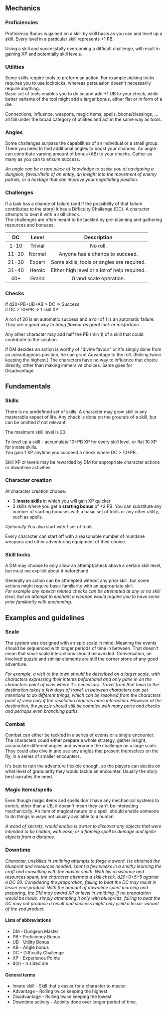 ## Mechanics

### Proficiencies
Proficiency Bonus is gained on a skill by skill basis as you use and level up a skill. Every level in a particular skill
represents +1 PB.

Using a skill and successfully overcoming a difficult challenge, will result in gaining XP and potentially skill levels.

### Utilities
Some skills require tools to preform an action. For example picking locks requires you to use lockpicks, whereas
persuasion doesn't necessarily require anything.  
Basic set of tools enables you to do so and add +1 UB to your check,
while better variants of the tool might add a larger bonus, either flat or in form of a die.

Connections, influence, weapons, magic items, spells, boons/blessings, ...
all fall under the broad category of utilities and act in the same way as tools.

### Angles
Some challenges surpass the capabilities of an individual or a small group. There you need to find additional angles
to boost your chances. An angle can contribute varying amount of bonus (AB) to your checks.
Gather as many as you can to ensure success.

*An angle can be a rare piece of knowledge to assist you at navigating a dungeon, favour/help of an entity,
an insight into the movement of enemy patrols, or a hostage that can improve your negotiating position.*

### Challenges
If a task has a chance of failure (and if the possibility of that failure contributes to the story) it has a
Difficulty Challenge (DC). A character attempts to beat it with a skill check.  
The challenges are often meant to be tackled by pre-planning and gathering resources and bonuses.

|   DC  |  Level  |                    Description                   |
|:-----:|:-------:|:------------------------------------------------:|
|  1-10 | Trivial | No roll.                                         |
| 11-20 | Normal  | Anyone has a chance to succeed.                  |
| 21-30 | Expert  | Some skills, tools or angles are required.       |
| 31-40 | Heroic  | Either high level or a lot of help required.     |
|  40+  | Grand   | Grand scale operation.                           |

### Checks
If d20+PB+UB+AB > DC => Success  
if DC > 10+PB => 1 skill XP

A roll of 20 is an automatic success and a roll of 1 is an automatic failure. *They are a good way to bring flavour as great luck or misfortune.*

Any other character may add half the PB (min 1) of a skill that could contribute to the solution.
  
If DM decides an action is worthy of "divine favour" or it's simply done from an advantageous position, he can grant Advantage to the roll. (Rolling twice keeping the highest.)
The characters have no way to influence that choice directly, other than making immersive choices. Same goes for Disadvantage.

## Fundamentals

### Skills
There is no predefined set of skills. A character may grow skill in any masterable aspect of life.
Any check is done on the grounds of a skill, but can be omitted if not relevant.

The maximum skill level is 20.

To level up a skill - accumulate 10+PB XP for every skill level, or flat 10 XP for innate skills.  
You gain 1 XP anytime you succeed a check where DC > 10+PB.

Skill XP or levels may be rewarded by DM for appropriate character actions or downtime activities.

### Character creation
At character creation choose:
- 3 **innate skills** in which you will gain XP quicker
- 3 skills where you get a **starting bonus** of +2 PB.
You can substitute any number of starting bonuses with a basic set of tools or any other utility, such as spells.

*Optionally* You also start with 1 set of tools.

Every character can start off with a reasonable number of mundane weapons and other adventuring equipment of their choice.

### Skill locks
A DM may choose to only allow an attempt/check above a certain skill level, but must me explicit about it beforehand.

Generally an action can be attmepted without any prior skill, but some actions might require basic familiarity with an appropriate skill.  
*For example any speech related checks can be attempted at any or no skill level, but an attempt to enchant a weapon would require you to have some prior familiarity with enchanting.*

## Examples and guidelines

### Scale
The system was designed with an epic scale in mind. Meaning the events should be sequenced with longer periods of time in between. That doesn't mean that small scale interactions should be avoided. Conversation, an involved puzzle and similar elements are still the corner stone of any good adventure.

*For example, a visit to the town should be described on a larger scale, with characters expressing their intents beforehand and only pane in on the characters point of view where it's necessary. Travel from that town to the destination takes a few days of travel. In between characters can set intentions to do different things, which can be resolved from the characters point of view only if the resolution requires more interaction. However at the destination, the puzzle should still be complex with many parts and checks and perhaps even branching paths.*

### Combat
Combat can either be tackled in a series of events or a single encounter. The characters could either prepare a whole strategy, gather insight, accumulate different angles and overcome the challenge on a large scale. They could also dive in and use any angles that present themselves on the fly, in a series of smaller encounters.

It's best to ruin the adventure flexible enough, so the players can decide on what level of granularity they would tackle an encounter. Usually the story best narrates the need.

### Magic items/spells
Even though magic items and spells don't have any mechanical systems to enrich, other than a UB, it doesn't mean they can't be interesting mechanically. An item of magical nature or a spell, should enable someone to do things in ways not usually available to a human.

*A wand of secrets, would enable is owner to discover any objects that were intended to be hidden, with ease; or a flaming spell to damage and ignite objects from a distance.*

### Downtime
*Character, unskilled in smithing attempts to forge a sword. He obtained the blueprint and resources needed,
spent a few weeks in a smithy learning the craft and consulting with the master smith. With his assistance and
resources spent, the character attempts a skill check. d20+0+5+5 against a DC 20. Considering the preparation,
failing to beat the DC may result in lesser end-product. With the amount of downtime spent learning and preparing,
the DM may award XP or level in smithing. If no preparation would be made, simply attempting it only with blueprints,
failing to beat the DC may not produce a result and success might only yield a lesser variant of the end product.*

#### Lists of abbreviations
- DM - Dungeon Master
- PB - Proficiency Bonus
- UB - Utility Bonus
- AB - Angle bonus
- DC - Difficulty Challenge
- XP - Experience Points
- d(n) - n sided die

#### General terms
- Innate skill - Skill that's easier for a character to master.
- Advantage - Rolling twice keeping the highest.
- Disadvantage - Rolling twice keeping the lowest.
- Downtime activity - Activity done over longer period of time.
